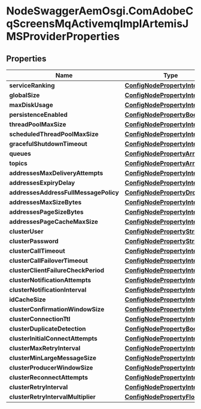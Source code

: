 # NodeSwaggerAemOsgi.ComAdobeCqScreensMqActivemqImplArtemisJMSProviderProperties

## Properties
Name | Type | Description | Notes
------------ | ------------- | ------------- | -------------
**serviceRanking** | [**ConfigNodePropertyInteger**](ConfigNodePropertyInteger.md) |  | [optional] 
**globalSize** | [**ConfigNodePropertyInteger**](ConfigNodePropertyInteger.md) |  | [optional] 
**maxDiskUsage** | [**ConfigNodePropertyInteger**](ConfigNodePropertyInteger.md) |  | [optional] 
**persistenceEnabled** | [**ConfigNodePropertyBoolean**](ConfigNodePropertyBoolean.md) |  | [optional] 
**threadPoolMaxSize** | [**ConfigNodePropertyInteger**](ConfigNodePropertyInteger.md) |  | [optional] 
**scheduledThreadPoolMaxSize** | [**ConfigNodePropertyInteger**](ConfigNodePropertyInteger.md) |  | [optional] 
**gracefulShutdownTimeout** | [**ConfigNodePropertyInteger**](ConfigNodePropertyInteger.md) |  | [optional] 
**queues** | [**ConfigNodePropertyArray**](ConfigNodePropertyArray.md) |  | [optional] 
**topics** | [**ConfigNodePropertyArray**](ConfigNodePropertyArray.md) |  | [optional] 
**addressesMaxDeliveryAttempts** | [**ConfigNodePropertyInteger**](ConfigNodePropertyInteger.md) |  | [optional] 
**addressesExpiryDelay** | [**ConfigNodePropertyInteger**](ConfigNodePropertyInteger.md) |  | [optional] 
**addressesAddressFullMessagePolicy** | [**ConfigNodePropertyDropDown**](ConfigNodePropertyDropDown.md) |  | [optional] 
**addressesMaxSizeBytes** | [**ConfigNodePropertyInteger**](ConfigNodePropertyInteger.md) |  | [optional] 
**addressesPageSizeBytes** | [**ConfigNodePropertyInteger**](ConfigNodePropertyInteger.md) |  | [optional] 
**addressesPageCacheMaxSize** | [**ConfigNodePropertyInteger**](ConfigNodePropertyInteger.md) |  | [optional] 
**clusterUser** | [**ConfigNodePropertyString**](ConfigNodePropertyString.md) |  | [optional] 
**clusterPassword** | [**ConfigNodePropertyString**](ConfigNodePropertyString.md) |  | [optional] 
**clusterCallTimeout** | [**ConfigNodePropertyInteger**](ConfigNodePropertyInteger.md) |  | [optional] 
**clusterCallFailoverTimeout** | [**ConfigNodePropertyInteger**](ConfigNodePropertyInteger.md) |  | [optional] 
**clusterClientFailureCheckPeriod** | [**ConfigNodePropertyInteger**](ConfigNodePropertyInteger.md) |  | [optional] 
**clusterNotificationAttempts** | [**ConfigNodePropertyInteger**](ConfigNodePropertyInteger.md) |  | [optional] 
**clusterNotificationInterval** | [**ConfigNodePropertyInteger**](ConfigNodePropertyInteger.md) |  | [optional] 
**idCacheSize** | [**ConfigNodePropertyInteger**](ConfigNodePropertyInteger.md) |  | [optional] 
**clusterConfirmationWindowSize** | [**ConfigNodePropertyInteger**](ConfigNodePropertyInteger.md) |  | [optional] 
**clusterConnectionTtl** | [**ConfigNodePropertyInteger**](ConfigNodePropertyInteger.md) |  | [optional] 
**clusterDuplicateDetection** | [**ConfigNodePropertyBoolean**](ConfigNodePropertyBoolean.md) |  | [optional] 
**clusterInitialConnectAttempts** | [**ConfigNodePropertyInteger**](ConfigNodePropertyInteger.md) |  | [optional] 
**clusterMaxRetryInterval** | [**ConfigNodePropertyInteger**](ConfigNodePropertyInteger.md) |  | [optional] 
**clusterMinLargeMessageSize** | [**ConfigNodePropertyInteger**](ConfigNodePropertyInteger.md) |  | [optional] 
**clusterProducerWindowSize** | [**ConfigNodePropertyInteger**](ConfigNodePropertyInteger.md) |  | [optional] 
**clusterReconnectAttempts** | [**ConfigNodePropertyInteger**](ConfigNodePropertyInteger.md) |  | [optional] 
**clusterRetryInterval** | [**ConfigNodePropertyInteger**](ConfigNodePropertyInteger.md) |  | [optional] 
**clusterRetryIntervalMultiplier** | [**ConfigNodePropertyFloat**](ConfigNodePropertyFloat.md) |  | [optional] 


